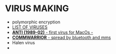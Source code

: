 # VIRUS MAKING


- polymorphic encryption
- [LIST OF VIRUSES](https://en.wikipedia.org/wiki/Comparison_of_computer_viruses)
- [ **ANTI (1989-02)** - first virus for MacOs - ](https://en.wikipedia.org/wiki/ANTI_(computer_virus))
- [**COMMWARRIOR** - spread by bluetooth and mms ](https://en.wikipedia.org/wiki/Commwarrior_(computer_virus))
-  Halen virus
-  

